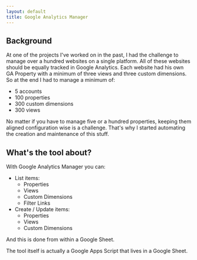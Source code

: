 ```yaml
---
layout: default
title: Google Analytics Manager
---
```


## Background
At one of the projects I've worked on in the past, I had the challenge to manage over a hundred websites on a single platform. All of these websites should be equally tracked in Google Analytics. Each website had his own GA Property with a minimum of three views and three custom dimensions. So at the end I had to manage a minimum of:

* 5 accounts
* 100 properties
* 300 custom dimensions
* 300 views

No matter if you have to manage five or a hundred properties, keeping them aligned configuration wise is a challenge. That's why I started automating the creation and maintenance of this stuff.

## What's the tool about?
With Google Analytics Manager you can:

* List items:
   * Properties
   * Views
   * Custom Dimensions
   * Filter Links
* Create / Update items:
   * Properties
   * Views
   * Custom Dimensions

And this is done from within a Google Sheet.

The tool itself is actually a Google Apps Script that lives in a Google Sheet.
